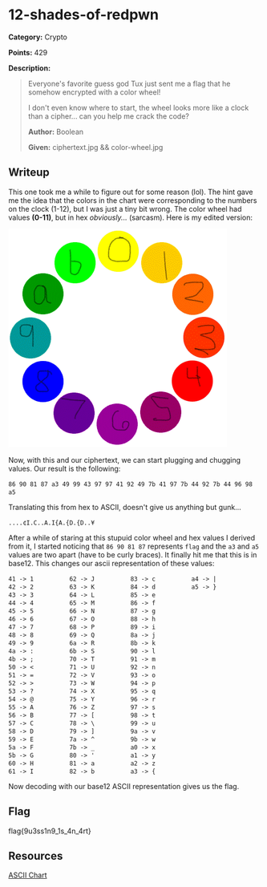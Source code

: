 # 12-shades-of-redpwn
**Category:** Crypto

**Points:** 429

**Description:**
> Everyone's favorite guess god Tux just sent me a flag that he somehow
encrypted with a color wheel!
>
> I don't even know where to start, the wheel looks more like a clock than a
cipher... can you help me crack the code?
>
> **Author:** Boolean
>
> **Given:** ciphertext.jpg && color-wheel.jpg

## Writeup
This one took me a while to figure out for some reason (lol). The hint gave me
the idea that the colors in the chart were corresponding to the numbers on the
clock (1-12), but I was just a tiny bit wrong. The color wheel had values
**(0-11)**, but in hex *obviously...* (sarcasm). Here is my edited version:

<img src="color-wheel_EDITED.jpg" alt="Color Wheel">

Now, with this and our ciphertext, we can start plugging and chugging values. Our
result is the following:
```
86 90 81 87 a3 49 99 43 97 97 41 92 49 7b 41 97 7b 44 92 7b 44 96 98 a5
```

Translating this from hex to ASCII, doesn't give us anything but gunk...
```
....¢I.C..A.I{A.{D.{D..¥
```

After a while of staring at this stupuid color wheel and hex values I derived from
it, I started noticing that ` 86 90 81 87 ` represents ` flag ` and the `a3` and
`a5` values are two apart (have to be curly braces). It finally hit me that this is
in base12. This changes our ascii representation of these values:
```
41 -> 1          62 -> J          83 -> c          a4 -> |
42 -> 2          63 -> K          84 -> d          a5 -> }
43 -> 3          64 -> L          85 -> e
44 -> 4          65 -> M          86 -> f
45 -> 5          66 -> N          87 -> g
46 -> 6          67 -> O          88 -> h
47 -> 7          68 -> P          89 -> i
48 -> 8          69 -> Q          8a -> j
49 -> 9          6a -> R          8b -> k
4a -> :          6b -> S          90 -> l
4b -> ;          70 -> T          91 -> m
50 -> <          71 -> U          92 -> n
51 -> =          72 -> V          93 -> o
52 -> >          73 -> W          94 -> p
53 -> ?          74 -> X          95 -> q
54 -> @          75 -> Y          96 -> r
55 -> A          76 -> Z          97 -> s
56 -> B          77 -> [          98 -> t
57 -> C          78 -> \          99 -> u
58 -> D          79 -> ]          9a -> v
59 -> E          7a -> ^          9b -> w
5a -> F          7b -> _          a0 -> x
5b -> G          80 -> '          a1 -> y
60 -> H          81 -> a          a2 -> z
61 -> I          82 -> b          a3 -> {
```

Now decoding with our base12 ASCII representation gives us the flag.

## Flag
flag{9u3ss1n9_1s_4n_4rt}

## Resources
[ASCII Chart](http://www.asciitable.com/)
